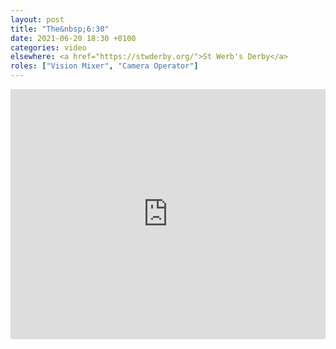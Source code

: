 ```yaml
---
layout: post
title: "The&nbsp;6:30"
date: 2021-06-20 18:30 +0100
categories: video
elsewhere: <a href="https://stwderby.org/">St Werb's Derby</a>
roles: ["Vision Mixer", "Camera Operator"]
---
```


<iframe width="100%" height="400em" src="https://www.youtube.com/embed/esgKPa9ZzOw" frameborder="0" allow="accelerometer; autoplay; clipboard-write; encrypted-media; gyroscope; picture-in-picture" allowfullscreen></iframe>
